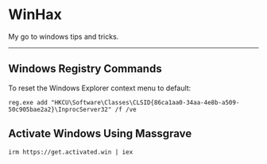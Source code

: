 # WinHax
My go to windows tips and tricks.

---

## Windows Registry Commands

To reset the Windows Explorer context menu to default:

`reg.exe add "HKCU\Software\Classes\CLSID{86ca1aa0-34aa-4e8b-a509-50c905bae2a2}\InprocServer32" /f /ve
`
## Activate Windows Using Massgrave

`irm https://get.activated.win | iex
`
